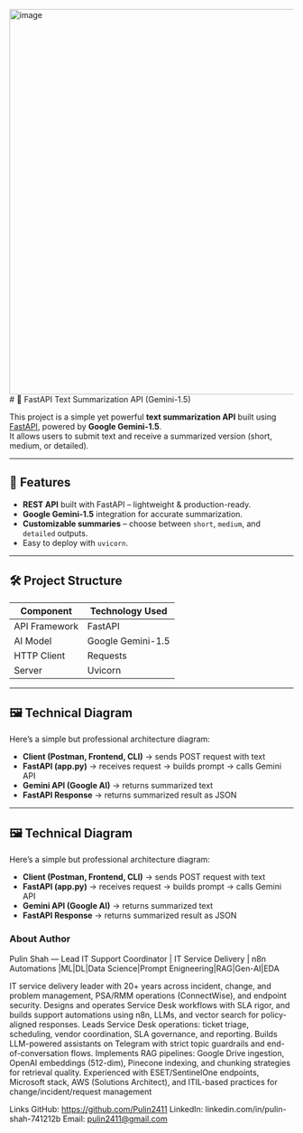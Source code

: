 <img width="1024" height="682" alt="image" src="https://github.com/user-attachments/assets/8a8d6a63-e1f2-4de4-b6a3-b125156d0907" /># 📝 FastAPI Text Summarization API (Gemini-1.5)

This project is a simple yet powerful **text summarization API** built using [FastAPI](https://fastapi.tiangolo.com/), powered by **Google Gemini-1.5**.  
It allows users to submit text and receive a summarized version (short, medium, or detailed).

---

## 🚀 Features

- **REST API** built with FastAPI – lightweight & production-ready.
- **Google Gemini-1.5** integration for accurate summarization.
- **Customizable summaries** – choose between `short`, `medium`, and `detailed` outputs.
- Easy to deploy with `uvicorn`.

---

## 🛠️ Project Structure

| Component     | Technology Used   |
| ------------- | ----------------- |
| API Framework | FastAPI           |
| AI Model      | Google Gemini-1.5 |
| HTTP Client   | Requests          |
| Server        | Uvicorn           |

---

## 🖼 Technical Diagram

Here’s a simple but professional architecture diagram:

- **Client (Postman, Frontend, CLI)** → sends POST request with text  
- **FastAPI (app.py)** → receives request → builds prompt → calls Gemini API  
- **Gemini API (Google AI)** → returns summarized text  
- **FastAPI Response** → returns summarized result as JSON  


---

## 🖼 Technical Diagram

Here’s a simple but professional architecture diagram:

- **Client (Postman, Frontend, CLI)** → sends POST request with text  
- **FastAPI (app.py)** → receives request → builds prompt → calls Gemini API  
- **Gemini API (Google AI)** → returns summarized text  
- **FastAPI Response** → returns summarized result as JSON  

### About Author
Pulin Shah — Lead IT Support Coordinator | IT Service Delivery | n8n Automations |ML|DL|Data Science|Prompt Enigneering|RAG|Gen-AI|EDA

IT service delivery leader with 20+ years across incident, change, and problem management, PSA/RMM operations (ConnectWise), and endpoint security. Designs and operates Service Desk workflows with SLA rigor, and builds support automations using n8n, LLMs, and vector search for policy-aligned responses.
Leads Service Desk operations: ticket triage, scheduling, vendor coordination, SLA governance, and reporting.
Builds LLM-powered assistants on Telegram with strict topic guardrails and end-of-conversation flows.
Implements RAG pipelines: Google Drive ingestion, OpenAI embeddings (512-dim), Pinecone indexing, and chunking strategies for retrieval quality.
Experienced with ESET/SentinelOne endpoints, Microsoft stack, AWS (Solutions Architect), and ITIL-based practices for change/incident/request management

Links
GitHub: https://github.com/Pulin2411
LinkedIn: linkedin.com/in/pulin-shah-741212b
Email: pulin2411@gmail.com

